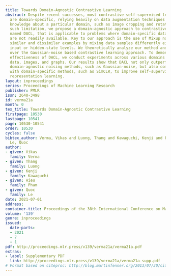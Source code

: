 ```yaml
---
title: Towards Domain-Agnostic Contrastive Learning
abstract: Despite recent successes, most contrastive self-supervised learning methods
  are domain-specific, relying heavily on data augmentation techniques that require
  knowledge about a particular domain, such as image cropping and rotation. To overcome
  such limitation, we propose a domain-agnostic approach to contrastive learning,
  named DACL, that is applicable to problems where domain-specific data augmentations
  are not readily available. Key to our approach is the use of Mixup noise to create
  similar and dissimilar examples by mixing data samples differently either at the
  input or hidden-state levels. We theoretically analyze our method and show advantages
  over the Gaussian-noise based contrastive learning approach. To demonstrate the
  effectiveness of DACL, we conduct experiments across various domains such as tabular
  data, images, and graphs. Our results show that DACL not only outperforms other
  domain-agnostic noising methods, such as Gaussian-noise, but also combines well
  with domain-specific methods, such as SimCLR, to improve self-supervised visual
  representation learning.
layout: inproceedings
series: Proceedings of Machine Learning Research
publisher: PMLR
issn: 2640-3498
id: verma21a
month: 0
tex_title: Towards Domain-Agnostic Contrastive Learning
firstpage: 10530
lastpage: 10541
page: 10530-10541
order: 10530
cycles: false
bibtex_author: Verma, Vikas and Luong, Thang and Kawaguchi, Kenji and Pham, Hieu and
  Le, Quoc
author:
- given: Vikas
  family: Verma
- given: Thang
  family: Luong
- given: Kenji
  family: Kawaguchi
- given: Hieu
  family: Pham
- given: Quoc
  family: Le
date: 2021-07-01
address:
container-title: Proceedings of the 38th International Conference on Machine Learning
volume: '139'
genre: inproceedings
issued:
  date-parts:
  - 2021
  - 7
  - 1
pdf: http://proceedings.mlr.press/v139/verma21a/verma21a.pdf
extras:
- label: Supplementary PDF
  link: http://proceedings.mlr.press/v139/verma21a/verma21a-supp.pdf
# Format based on citeproc: http://blog.martinfenner.org/2013/07/30/citeproc-yaml-for-bibliographies/
---
```


